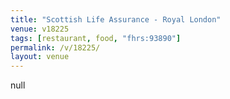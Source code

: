 ```yaml
---
title: "Scottish Life Assurance - Royal London"
venue: v18225
tags: [restaurant, food, "fhrs:93890"]
permalink: /v/18225/
layout: venue
---
```

null